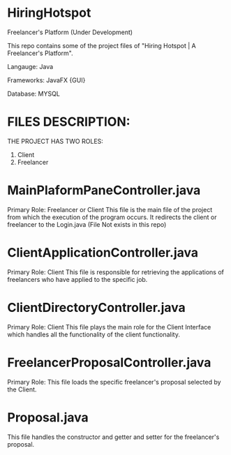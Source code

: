 # HiringHotspot
Freelancer's Platform (Under Development)


This repo contains some of the project files of "Hiring Hotspot | A Freelancer's Platform".

Langauge: Java

Frameworks: JavaFX {GUI}

Database: MYSQL

FILES DESCRIPTION:
=================

THE PROJECT HAS TWO ROLES: 
1. Client
2. Freelancer

MainPlaformPaneController.java
=============================
Primary Role: Freelancer or Client
This file is the main file of the project from which the execution of the program occurs. It redirects the client or freelancer to the Login.java (File Not exists in this repo)

ClientApplicationController.java
================================
Primary Role: Client
This file is responsible for retrieving the applications of freelancers who have applied to the specific job.

ClientDirectoryController.java
=============================
Primary Role: Client
This file plays the main role for the Client Interface which handles all the functionality of the client functionality.

FreelancerProposalController.java
================================
Primary Role:
This file loads the specific freelancer's proposal selected by the Client.

Proposal.java
============
This file handles the constructor and getter and setter for the freelancer's proposal.




